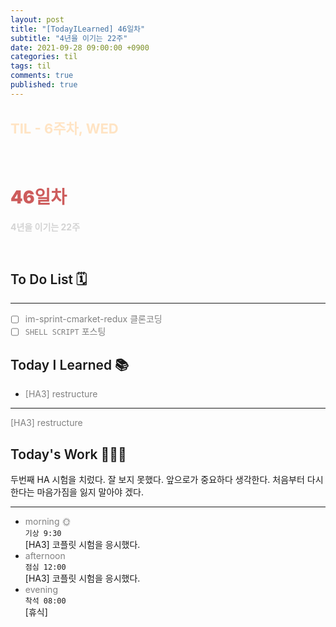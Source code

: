 ```yaml
---
layout: post
title: "[TodayILearned] 46일차"
subtitle: "4년을 이기는 22주"
date: 2021-09-28 09:00:00 +0900
categories: til
tags: til
comments: true
published: true
---
```


## <span style="color:Bisque;font-size: 22px">TIL - 6주차, WED</span>

<br />

# **<span style="font-weight:900;color:indianred">46일차</span>**

**<span style="color:lightgray">4년을 이기는 22주</span>**

<br />

## <span style="font-weight:600">To Do List</span> 🗓

---

- [ ] <span style="color:gray">im-sprint-cmarket-redux 클론코딩</span>
- [ ] <span style="color:gray">`SHELL SCRIPT` 포스팅</span>

## <span style="font-weight:600">Today I Learned</span> 📚

- <span style="color:gray">[HA3] restructure</span>

---

<span style="color:gray">[HA3] restructure</span>

## <span style="font-weight:600">Today's Work</span> 🧗🏻‍♂️

두번째 HA 시험을 치렀다. 잘 보지 못했다. 앞으로가 중요하다 생각한다. 처음부터 다시 한다는 마음가짐을 잃지 말아야 겠다.

---

- <span style="color:gray">morning 🌞</span> <br>
  `기상 9:30` <br>
  [HA3] 코플릿 시험을 응시했다.
- <span style="color:gray">afternoon</span> <br>
  `점심 12:00`<br>
  [HA3] 코플릿 시험을 응시했다.
- <span style="color:gray">evening</span> <br>
  `착석 08:00`<br>
  [휴식]
